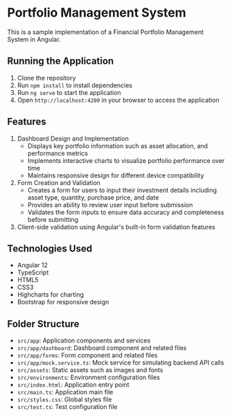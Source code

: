 # Portfolio Management System

This is a sample implementation of a Financial Portfolio Management System in Angular.

## Running the Application

1. Clone the repository
2. Run `npm install` to install dependencies
3. Run `ng serve` to start the application
4. Open `http://localhost:4200` in your browser to access the application

## Features

1. Dashboard Design and Implementation
	* Displays key portfolio information such as asset allocation, and performance metrics
	* Implements interactive charts to visualize portfolio performance over time
	* Maintains responsive design for different device compatibility
2. Form Creation and Validation
	* Creates a form for users to input their investment details including asset type, quantity, purchase price, and date
	* Provides an ability to review user input before submission
	* Validates the form inputs to ensure data accuracy and completeness before submitting
3. Client-side validation using Angular's built-in form validation features

## Technologies Used

* Angular 12
* TypeScript
* HTML5
* CSS3
* Highcharts for charting
* Bootstrap for responsive design

## Folder Structure

* `src/app`: Application components and services
* `src/app/dashboard`: Dashboard component and related files
* `src/app/forms`: Form component and related files
* `src/app/mock.service.ts`: Mock service for simulating backend API calls
* `src/assets`: Static assets such as images and fonts
* `src/environments`: Environment configuration files
* `src/index.html`: Application entry point
* `src/main.ts`: Application main file
* `src/styles.css`: Global styles file
* `src/test.ts`: Test configuration file
